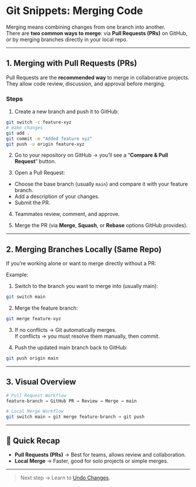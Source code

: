 # Git Snippets: Merging Code

Merging means combining changes from one branch into another.  
There are **two common ways to merge**: via **Pull Requests (PRs)** on GitHub, or by merging branches directly in your local repo.  

---

## 1. Merging with Pull Requests (PRs)

Pull Requests are the **recommended way** to merge in collaborative projects.  
They allow code review, discussion, and approval before merging.  

### Steps

1. Create a new branch and push it to GitHub:

  ```bash
  git switch -c feature-xyz
  # make changes
  git add .
  git commit -m "Added feature xyz"
  git push -u origin feature-xyz
  ```

2. Go to your repository on GitHub → you’ll see a “**Compare & Pull Request**” button.

3. Open a Pull Request:

- Choose the base branch (usually `main`) and compare it with your feature branch.
- Add a description of your changes.
- Submit the PR.

4. Teammates review, comment, and approve.

5. Merge the PR (via **Merge**, **Squash**, or **Rebase** options GitHub provides).

---

## 2. Merging Branches Locally (Same Repo)

If you’re working alone or want to merge directly without a PR:

Example:

1. Switch to the branch you want to merge into (usually main):

  ```bash
  git switch main
  ```

2. Merge the feature branch:

  ```bash
  git merge feature-xyz
  ```

3. If no conflicts → Git automatically merges.  
   If conflicts → you must resolve them manually, then commit.

4. Push the updated main branch back to GitHub:

  ```bash
  git push origin main
  ```

---

## 3. Visual Overview

  ```bash
  # Pull Request Workflow
  feature-branch → GitHub PR → Review → Merge → main
  
  # Local Merge Workflow
  git switch main → git merge feature-branch → git push
  ```

---

## 🚀 Quick Recap

- **Pull Requests (PRs)** → Best for teams, allows review and collaboration.
- **Local Merge** → Faster, good for solo projects or simple merges.

---

> Next step → Learn to [Undo Changes](https://github.com/Akshat7garg/GitSnippets/blob/main/snippets/07_undo.md).
